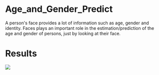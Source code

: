 # Age_and_Gender_Predict
A person's face provides a lot of information such as age, gender and identity. Faces plays an important role in the estimation/prediction of the age and gender of persons, just by looking at their face.


# Results
![](https://github.com/paulpanwang/Age_and_Gender_Predict/tree/master/results/1.jpg)

